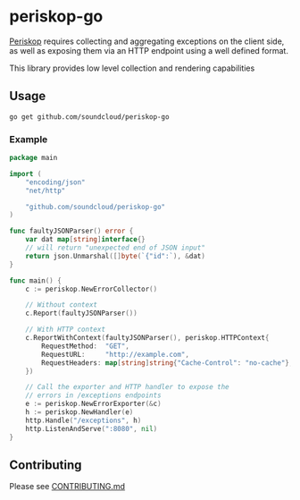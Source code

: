 # periskop-go

[Periskop](https://github.com/soundcloud/periskop) requires collecting and aggregating exceptions on the client side,
as well as exposing them via an HTTP endpoint using a well defined format.

This library provides low level collection and rendering capabilities

## Usage

```
go get github.com/soundcloud/periskop-go
```

### Example

```go
package main

import (
	"encoding/json"
	"net/http"

	"github.com/soundcloud/periskop-go"
)

func faultyJSONParser() error {
	var dat map[string]interface{}
	// will return "unexpected end of JSON input"
	return json.Unmarshal([]byte(`{"id":`), &dat)
}

func main() {
	c := periskop.NewErrorCollector()

	// Without context
	c.Report(faultyJSONParser())

	// With HTTP context
	c.ReportWithContext(faultyJSONParser(), periskop.HTTPContext{
		RequestMethod:  "GET",
		RequestURL:     "http://example.com",
		RequestHeaders: map[string]string{"Cache-Control": "no-cache"},
	})

	// Call the exporter and HTTP handler to expose the
	// errors in /exceptions endpoints
	e := periskop.NewErrorExporter(&c)
	h := periskop.NewHandler(e)
	http.Handle("/exceptions", h)
	http.ListenAndServe(":8080", nil)
}
```

## Contributing

Please see [CONTRIBUTING.md](CONTRIBUTING.md)